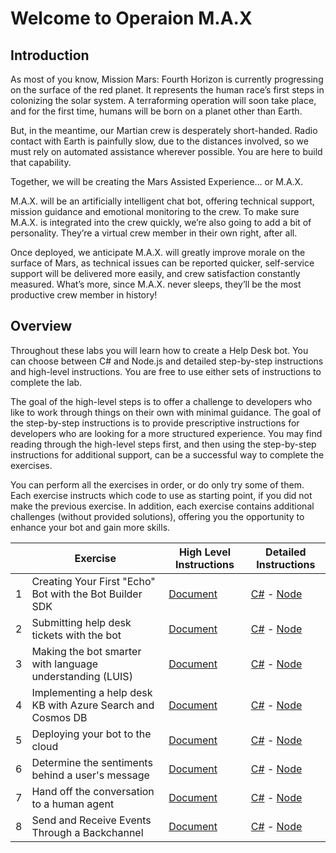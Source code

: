 # Welcome to Operaion M.A.X

## Introduction

As most of you know, Mission Mars: Fourth Horizon is currently progressing on the surface of the red planet. It represents the human race’s first steps in colonizing the solar system. A terraforming operation will soon take place, and for the first time, humans will be born on a planet other than Earth.

But, in the meantime, our Martian crew is desperately short-handed. Radio contact with Earth is painfully slow, due to the distances involved, so we must rely on automated assistance wherever possible. You are here to build that capability.

Together, we will be creating the Mars Assisted Experience… or M.A.X. 

M.A.X. will be an artificially intelligent chat bot, offering technical support, mission guidance and emotional monitoring to the crew. To make sure M.A.X. is integrated into the crew quickly, we’re also going to add a bit of personality. They’re a virtual crew member in their own right, after all. 

Once deployed, we anticipate M.A.X. will greatly improve morale on the surface of Mars, as technical issues can be reported quicker, self-service support will be delivered more easily, and crew satisfaction constantly measured. What’s more, since M.A.X. never sleeps, they’ll be the most productive crew member in history!

## Overview

Throughout these labs you will learn how to create a Help Desk bot. You can choose between C# and Node.js and detailed step-by-step instructions and high-level instructions. You are free to use either sets of instructions to complete the lab.

The goal of the high-level steps is to offer a challenge to developers who like to work through things on their own with minimal guidance. The goal of the step-by-step instructions is to provide prescriptive instructions for developers who are looking for a more structured experience. You may find reading through the high-level steps first, and then using the step-by-step instructions for additional support, can be a successful way to complete the exercises.

You can perform all the exercises in order, or do only try some of them. Each exercise instructs which code to use as starting point, if you did not make the previous exercise. In addition, each exercise contains additional challenges (without provided solutions), offering you the opportunity to enhance your bot and gain more skills.


|   | Exercise                                                        | High Level Instructions                            | Detailed Instructions                                                                                   |
|---|-----------------------------------------------------------------|--------------------------------------------------  |---------------------------------------------------------------------------------------------------------|
| 1 | Creating Your First "Echo" Bot with the Bot Builder SDK         | [Document](./exercise1-EchoBot.md)                 | [C#](./CSharp/exercise1-EchoBot.md) - [Node](./Node/exercise1-EchoBot.md)                               |
| 2 | Submitting help desk tickets with the bot                       | [Document](./exercise2-TicketSubmissionDialog.md)  | [C#](./CSharp/exercise2-TicketSubmissionDialog.md) - [Node](./Node/exercise2-TicketSubmissionDialog.md) |
| 3 | Making the bot smarter with language understanding (LUIS)       | [Document](./exercise3-LuisDialog.md)              | [C#](./CSharp/exercise3-LuisDialog.md) - [Node](./Node/exercise3-LuisDialog.md)                         |
| 4 | Implementing a help desk KB with Azure Search and Cosmos DB     | [Document](./exercise4-KnowledgeBase.md)           | [C#](./CSharp/exercise4-KnowledgeBase.md) - [Node](./Node/exercise4-KnowledgeBase.md)                  |
| 5 | Deploying your bot to the cloud                                 | [Document](./exercise5-Deployment.md)              | [C#](./CSharp/exercise5-Deployment.md) - [Node](./Node/exercise5-Deployment.md)                         |
| 6 | Determine the sentiments behind a user's message                | [Document](./exercise6-MoodDetection.md)           | [C#](./CSharp/exercise6-MoodDetection.md) - [Node](./Node/exercise6-MoodDetection.md)                   |
| 7 | Hand off the conversation to a human agent                      | [Document](./exercise7-HandOffToHuman.md)          | [C#](./CSharp/exercise7-HandOffToHuman.md) - [Node](./Node/exercise7-HandOffToHuman.md)                 |
| 8 | Send and Receive Events Through a Backchannel                   | [Document](./exercise8-BackChannel.md)             | [C#](./CSharp/exercise8-BackChannel.md) - [Node](./Node/exercise8-BackChannel.md)                                                            |
